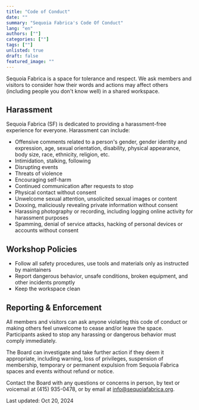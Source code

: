 ```yaml
---
title: "Code of Conduct"
date: ""
summary: "Sequoia Fabrica's Code Of Conduct"
lang: "en"
authors: [""]
categories: [""]
tags: [""]
unlisted: true
draft: false
featured_image: ""
---
```



Sequoia Fabrica is a space for tolerance and respect. We ask members and visitors to consider how their words and actions may affect others (including people you don't know well) in a shared workspace.

## Harassment

Sequoia Fabrica (SF) is dedicated to providing a harassment-free experience for everyone. Harassment can include:

- Offensive comments related to a person's gender, gender identity and expression, age, sexual orientation, disability, physical appearance, body size, race, ethnicity, religion, etc.
- Intimidation, stalking, following
- Disrupting events
- Threats of violence
- Encouraging self-harm
- Continued communication after requests to stop
- Physical contact without consent
- Unwelcome sexual attention, unsolicited sexual images or content
- Doxxing, maliciously revealing private information without consent
- Harassing photography or recording, including logging online activity for harassment purposes
- Spamming, denial of service attacks, hacking of personal devices or accounts without consent

## Workshop Policies

* Follow all safety procedures, use tools and materials only as instructed by maintainers
* Report dangerous behavior, unsafe conditions, broken equipment, and other incidents promptly
* Keep the workspace clean 

## Reporting & Enforcement

All members and visitors can ask anyone violating this code of conduct or making others feel unwelcome to cease and/or leave the space. Participants asked to stop any harassing or dangerous behavior must comply immediately.

The Board can investigate and take further action if they deem it appropriate, including warning, loss of privileges, suspension of membership, temporary or permanent expulsion from Sequoia Fabrica spaces and events without refund or notice. 

Contact the Board with any questions or concerns in person, by text or voicemail at (415) 935-0478, or by email at [info@sequoiafabrica.org](mailto:info@sequoiafabrica.org).

Last updated: Oct 20, 2024
